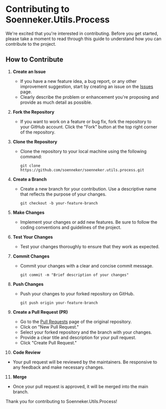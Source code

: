 # Contributing to Soenneker.Utils.Process

We're excited that you're interested in contributing. Before you get started, please take a moment to read through this guide to understand how you can contribute to the project.

## How to Contribute

1. **Create an Issue**
   - If you have a new feature idea, a bug report, or any other improvement suggestion, start by creating an issue on the [Issues](https://github.com/soenneker/soenneker.utils.process/issues) page.
   - Clearly describe the problem or enhancement you're proposing and provide as much detail as possible.

2. **Fork the Repository**
   - If you want to work on a feature or bug fix, fork the repository to your GitHub account. Click the "Fork" button at the top right corner of the repository.

3. **Clone the Repository**
   - Clone the repository to your local machine using the following command:
     ```
     git clone https://github.com/soenneker/soenneker.utils.process.git
     ```

4. **Create a Branch**
   - Create a new branch for your contribution. Use a descriptive name that reflects the purpose of your changes.
     ```
     git checkout -b your-feature-branch
     ```

5. **Make Changes**
   - Implement your changes or add new features. Be sure to follow the coding conventions and guidelines of the project.

6. **Test Your Changes**
   - Test your changes thoroughly to ensure that they work as expected.

7. **Commit Changes**
   - Commit your changes with a clear and concise commit message.
     ```
     git commit -m "Brief description of your changes"
     ```

8. **Push Changes**
   - Push your changes to your forked repository on GitHub.
     ```
     git push origin your-feature-branch
     ```

9. **Create a Pull Request (PR)**
   - Go to the [Pull Requests](https://github.com/soenneker/soenneker.utils.process/pulls) page of the original repository.
   - Click on "New Pull Request."
   - Select your forked repository and the branch with your changes.
   - Provide a clear title and description for your pull request.
   - Click "Create Pull Request."

10. **Code Review**
   - Your pull request will be reviewed by the maintainers. Be responsive to any feedback and make necessary changes.

11. **Merge**
   - Once your pull request is approved, it will be merged into the main branch.

Thank you for contributing to Soenneker.Utils.Process!
